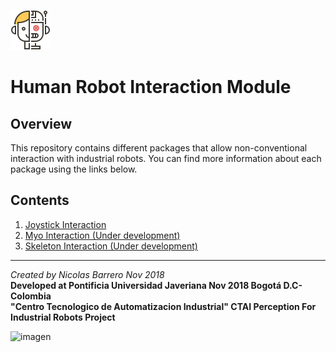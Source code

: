 ![imagen](https://raw.githubusercontent.com/ctaipuj/human_robot_interaction/master/human_robot_module.png)
# Human Robot Interaction Module

## Overview

This repository contains different packages that allow non-conventional interaction with industrial robots. You can find more information about each package using the links below.

## Contents

1. [Joystick Interaction](https://github.com/ctaipuj/human_robot_interaction/tree/master/joystick_interaction)
2. [Myo Interaction (Under development)](https://github.com/ctaipuj/human_robot_interaction/tree/master/myo_interaction)
3. [Skeleton Interaction (Under development)](https://github.com/ctaipuj/human_robot_interaction/tree/master/skeleton_interaction)

***
*Created by Nicolas Barrero Nov 2018*  
**Developed at Pontificia Universidad Javeriana Nov 2018 Bogotá D.C-Colombia**  
**"Centro Tecnologico de Automatizacion Industrial" CTAI
Perception For Industrial Robots Project**

![imagen](https://bit.ly/2qVzHyL)
